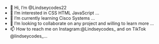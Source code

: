 - 👋 Hi, I’m @Lindseycodes22
- 👀 I’m interested in CSS HTML JavaScript ...
- 🌱 I’m currently learning Cisco Systems ...
- 💞️ I’m looking to collaborate on any project and willing to learn more ...
- 📫 How to reach me on Instagram:@Lindseycodes_ and on TikTok @lindseycodes_...

<!---
Lindseycodes22/Lindseycodes22 is a ✨ special ✨ repository because its `README.md` (this file) appears on your GitHub profile.
You can click the Preview link to take a look at your changes.
--->
